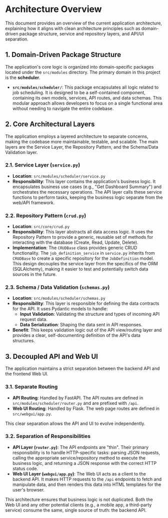 # Architecture Overview

This document provides an overview of the current application architecture, explaining how it aligns with clean architecture principles such as domain-driven package structure, service and repository layers, and API/UI separation.

## 1. Domain-Driven Package Structure

The application's core logic is organized into domain-specific packages located under the `src/modules` directory. The primary domain in this project is the **scheduler**.

-   **`src/modules/scheduler/`**: This package encapsulates all logic related to job scheduling. It is designed to be a self-contained component, containing its own models, services, API routes, and data schemas. This modular approach allows developers to focus on a single functional area without needing to navigate the entire codebase.

## 2. Core Architectural Layers

The application employs a layered architecture to separate concerns, making the codebase more maintainable, testable, and scalable. The main layers are the Service Layer, the Repository Pattern, and the Schema/Data Validation layer.

### 2.1. Service Layer (`service.py`)

-   **Location**: `src/modules/scheduler/service.py`
-   **Responsibility**: This layer contains the application's business logic. It encapsulates business use cases (e.g., "Get Dashboard Summary") and orchestrates the necessary operations. The API layer calls these service functions to perform tasks, keeping the business logic separate from the web/API framework.

### 2.2. Repository Pattern (`crud.py`)

-   **Location**: `src/core/crud.py`
-   **Responsibility**: This layer abstracts all data access logic. It uses the Repository Pattern to provide a generic, reusable set of methods for interacting with the database (Create, Read, Update, Delete).
-   **Implementation**: The `CRUDBase` class provides generic CRUD functionality. The `job_definition_service` in `service.py` inherits from `CRUDBase` to create a specific repository for the `JobDefinition` model. This design decouples the service layer from the specifics of the ORM (SQLAlchemy), making it easier to test and potentially switch data sources in the future.

### 2.3. Schema / Data Validation (`schemas.py`)

-   **Location**: `src/modules/scheduler/schemas.py`
-   **Responsibility**: This layer is responsible for defining the data contracts for the API. It uses Pydantic models to handle:
    -   **Input Validation**: Validating the structure and types of incoming API request data.
    -   **Data Serialization**: Shaping the data sent in API responses.
-   **Benefit**: This keeps validation logic out of the API view/routing layer and provides a clear, self-documenting definition of the API's data structures.

## 3. Decoupled API and Web UI

The application maintains a strict separation between the backend API and the frontend Web UI.

### 3.1. Separate Routing

-   **API Routing**: Handled by FastAPI. The API routes are defined in `src/modules/scheduler/router.py` and are prefixed with `/api`.
-   **Web UI Routing**: Handled by Flask. The web page routes are defined in `src/webgui/app.py`.

This clear separation allows the API and UI to evolve independently.

### 3.2. Separation of Responsibilities

-   **API Layer (`router.py`)**: The API endpoints are "thin". Their primary responsibility is to handle HTTP-specific tasks: parsing JSON requests, calling the appropriate service/repository method to execute the business logic, and returning a JSON response with the correct HTTP status code.
-   **Web UI Layer (`webgui/app.py`)**: The Web UI acts as a client to the backend API. It makes HTTP requests to the `/api` endpoints to fetch and manipulate data, and then renders this data into HTML templates for the user's browser.

This architecture ensures that business logic is not duplicated. Both the Web UI and any other potential clients (e.g., a mobile app, a third-party service) consume the same, single source of truth: the backend API.
